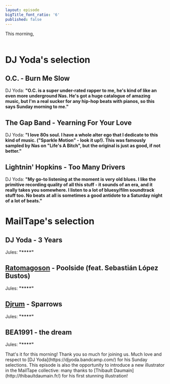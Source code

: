 ```yaml
---
layout: episode
bigTitle_font_ratio: '6'
published: false
---
```

<p id="introduction"> This morning, 
<br><br>

</p>


# DJ Yoda's selection


## O.C. - Burn Me Slow
DJ Yoda: **"**O.C. is a super under-rated rapper to me, he's kind of like an even more underground Nas. He's got a huge catalogue of amazing music, but I'm a real sucker for any hip-hop beats with pianos, so this says Sunday morning to me.**"**

## The Gap Band - Yearning For Your Love
DJ Yoda: **"**I love 80s soul. I have a whole alter ego that I dedicate to this kind of music. ("Sparkle Motion" - look it up!). This was famously sampled by Nas on "Life's A Bitch", but the original is just as good, if not better.**"**

## Lightnin' Hopkins - Too Many Drivers
DJ Yoda: **"**My go-to listening at the moment is very old blues. I like the primitive recording quality of all this stuff - it sounds of an era, and it really takes you somewhere. I listen to a lot of bluesy/film soundtrack stuff too. No beats at all is sometimes a good antidote to a Saturday night of a lot of beats.**"**


# MailTape's selection

## DJ Yoda - 3 Years
Jules: **"****"**

## [Ratomagoson](https://www.facebook.com/ratomagoson/) - Poolside (feat. Sebastián López Bustos)
Jules: **"****"**

## [Djrum](https://djrum.bandcamp.com/) - Sparrows
Jules: **"****"**

## BEA1991 - the dream
Jules: **"****"**


<p id="outroduction">That's it for this morning! Thank you so much for joining us. Much love and respect to [DJ Yoda](https://djyoda.bandcamp.com/) for his Sunday selections. This episode is also the opportunity to introduce a new illustrator in the MailTape collective: many thanks to [Thibault Daumain](http://thibaultdaumain.fr/) for his first stunning illustration! </p>
